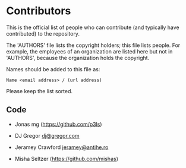 # Contributors

This is the official list of people who can contribute (and typically
have contributed) to the repository.

The 'AUTHORS' file lists the copyright holders; this file lists people. For
example, the employees of an organization are listed here but not in 'AUTHORS',
because the organization holds the copyright.

Names should be added to this file as:

    Name <email address> / (url address)

Please keep the list sorted.

## Code

- Jonas mg (https://github.com/p3ls)

- DJ Gregor <dj@gregor.com>
- Jeramey Crawford <jeramey@antihe.ro>
- Misha Seltzer (https://github.com/mishas)
